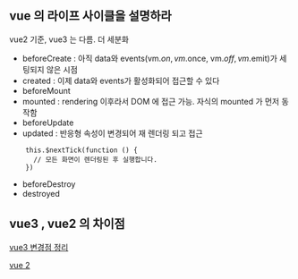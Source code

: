 ## vue 의 라이프 사이클을 설명하라
vue2 기준, vue3 는 다름. 더 세분화 
- beforeCreate : 아직 data와 events(vm.$on, vm.$once, vm.$off, vm.$emit)가 세팅되지 않은 시점  
- created : 이제 data와 events가 활성화되어 접근할 수 있다
- beforeMount
- mounted : rendering 이후라서 DOM 에 접근 가능. 자식의 mounted 가 먼저 동작함
- beforeUpdate
- updated : 반응형 속성이 변경되어 재 렌더링 되고 접근
```
    this.$nextTick(function () {
      // 모든 화면이 렌더링된 후 실행합니다.
    })
```
- beforeDestroy
- destroyed


## vue3 , vue2 의 차이점
[vue3 변경점 정리](https://velog.io/@bluestragglr/Vue3-%EB%AC%B4%EC%97%87%EC%9D%B4-%EB%B0%94%EB%80%8C%EB%82%98%EC%9A%94)

[vue 2](https://medium.com/witinweb/vue-js-%EB%9D%BC%EC%9D%B4%ED%94%84%EC%82%AC%EC%9D%B4%ED%81%B4-%EC%9D%B4%ED%95%B4%ED%95%98%EA%B8%B0-7780cdd97dd4)

